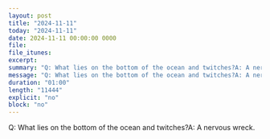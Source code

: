 ```yaml
---
layout: post
title: "2024-11-11"
today: "2024-11-11"
date: 2024-11-11 00:00:00 0000
file:
file_itunes:
excerpt:
summary: "Q: What lies on the bottom of the ocean and twitches?A: A nervous wreck."
message: "Q: What lies on the bottom of the ocean and twitches?A: A nervous wreck."
duration: "01:00"
length: "11444"
explicit: "no"
block: "no"
---
```

Q: What lies on the bottom of the ocean and twitches?A: A nervous wreck.

